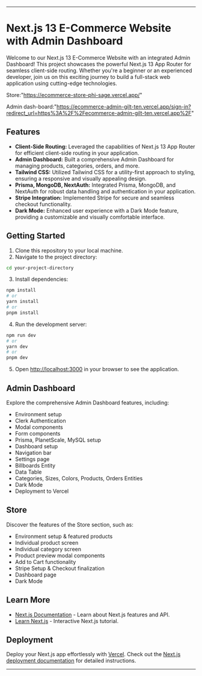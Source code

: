 

---

# Next.js 13 E-Commerce Website with Admin Dashboard

Welcome to our Next.js 13 E-Commerce Website with an integrated Admin Dashboard! This project showcases the powerful Next.js 13 App Router for seamless client-side routing. Whether you're a beginner or an experienced developer, join us on this exciting journey to build a full-stack web application using cutting-edge technologies.

Store:"https://ecommerce-store-phi-sage.vercel.app/"

Admin dash-board:"https://ecommerce-admin-gilt-ten.vercel.app/sign-in?redirect_url=https%3A%2F%2Fecommerce-admin-gilt-ten.vercel.app%2F"

## Features

- **Client-Side Routing:** Leveraged the capabilities of Next.js 13 App Router for efficient client-side routing in your application.
- **Admin Dashboard:** Built a comprehensive Admin Dashboard for managing products, categories, orders, and more.
- **Tailwind CSS:** Utilized Tailwind CSS for a utility-first approach to styling, ensuring a responsive and visually appealing design.
- **Prisma, MongoDB, NextAuth:** Integrated Prisma, MongoDB, and NextAuth for robust data handling and authentication in your application.
- **Stripe Integration:** Implemented Stripe for secure and seamless checkout functionality.
- **Dark Mode:** Enhanced user experience with a Dark Mode feature, providing a customizable and visually comfortable interface.

## Getting Started

1. Clone this repository to your local machine.
2. Navigate to the project directory:

```bash
cd your-project-directory
```

3. Install dependencies:

```bash
npm install
# or
yarn install
# or
pnpm install
```

4. Run the development server:

```bash
npm run dev
# or
yarn dev
# or
pnpm dev
```

5. Open [http://localhost:3000](http://localhost:3000) in your browser to see the application.

## Admin Dashboard

Explore the comprehensive Admin Dashboard features, including:

- Environment setup
- Clerk Authentication
- Modal components
- Form components
- Prisma, PlanetScale, MySQL setup
- Dashboard setup
- Navigation bar
- Settings page
- Billboards Entity
- Data Table
- Categories, Sizes, Colors, Products, Orders Entities
- Dark Mode
- Deployment to Vercel

## Store

Discover the features of the Store section, such as:

- Environment setup & featured products
- Individual product screen
- Individual category screen
- Product preview modal components
- Add to Cart functionality
- Stripe Setup & Checkout finalization
- Dashboard page
- Dark Mode

## Learn More

- [Next.js Documentation](https://nextjs.org/docs) - Learn about Next.js features and API.
- [Learn Next.js](https://nextjs.org/learn) - Interactive Next.js tutorial.

## Deployment

Deploy your Next.js app effortlessly with [Vercel](https://vercel.com/new?utm_medium=default-template&filter=next.js&utm_source=create-next-app&utm_campaign=create-next-app-readme). Check out the [Next.js deployment documentation](https://nextjs.org/docs/deployment) for detailed instructions.

---
